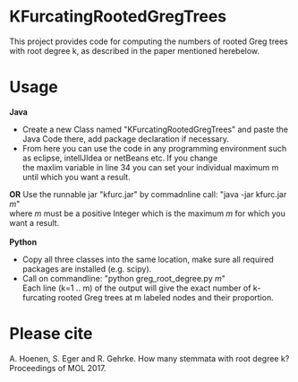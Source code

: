 # KFurcatingRootedGregTrees
This project provides code for computing the numbers of rooted Greg trees with root degree k, as described in the paper mentioned herebelow.
# Usage
<b>Java</b>
- Create a new Class named "KFurcatingRootedGregTrees" and paste the Java Code there, add package declaration if necessary.<br/>
- From here you can use the code in any programming environment such as eclipse, intellJIdea or netBeans etc. If you change  
     the maxlim variable in line 34 you can set your individual maximum m until which you want a result. 

<b>OR</b>
Use the runnable jar "kfurc.jar" by commadnline call: "java -jar kfurc.jar <i>m</i>"<br/>
where <i>m</i> must be a positive Integer which is the maximum <i>m</i> for which you want a result.<br/><br/>
<b>Python</b>
- Copy all three classes into the same location, make sure all required packages are installed (e.g. scipy).
- Call on commandline: "python greg_root_degree.py <i>m</i>"<br/>
  Each line (k=1 .. m) of the output will give the exact number of k-furcating rooted Greg trees at m labeled nodes and their proportion.
# Please cite
A. Hoenen, S. Eger and R. Gehrke. How many stemmata with root degree k? Proceedings of MOL 2017.
